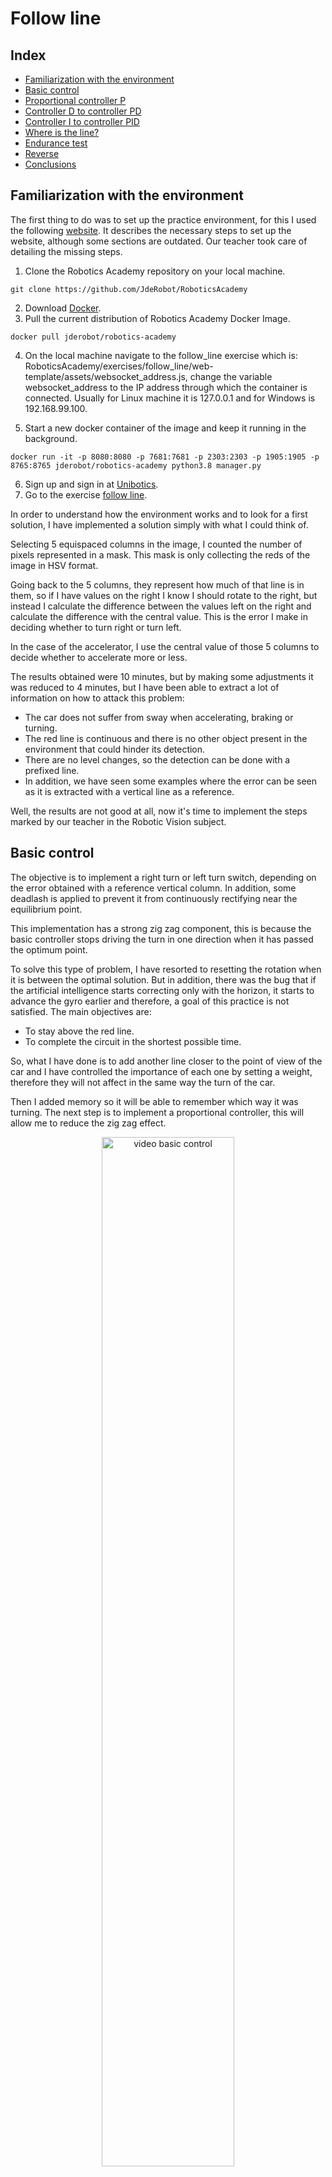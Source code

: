# Follow line

## Index
+ [Familiarization with the environment](#familiarization-with-the-environment)
+ [Basic control](#basic-control)
+ [Proportional controller P](#proportional-controller-p)
+ [Controller D to controller PD](#controller-d-to-controller-pd)
+ [Controller I to controller PID](#controller-i-to-controller-pid)
+ [Where is the line?](#where-is-the-line)
+ [Endurance test](#endurance-test)
+ [Reverse](#reverse)
+ [Conclusions](#conclusions)
## Familiarization with the environment
The first thing to do was to set up the practice environment, for this I used the following [website](https://jderobot.github.io/RoboticsAcademy/exercises/AutonomousCars/follow_line/). It describes the necessary steps to set up the website, although some sections are outdated. Our teacher took care of detailing the missing steps.

1. Clone the Robotics Academy repository on your local machine.
```
git clone https://github.com/JdeRobot/RoboticsAcademy
```
2. Download [Docker](https://docs.docker.com/get-docker/).
3. Pull the current distribution of Robotics Academy Docker Image.
```
docker pull jderobot/robotics-academy
```
4. On the local machine navigate to the follow_line exercise which is: RoboticsAcademy/exercises/follow_line/web-template/assets/websocket_address.js, change the variable websocket_address to the IP address through which the container is connected. Usually for Linux machine it is 127.0.0.1 and for Windows is 192.168.99.100.

5. Start a new docker container of the image and keep it running in the background.
```
docker run -it -p 8080:8080 -p 7681:7681 -p 2303:2303 -p 1905:1905 -p 8765:8765 jderobot/robotics-academy python3.8 manager.py
```
6. Sign up and sign in at [Unibotics](https://unibotics.org/).
7. Go to the exercise [follow line](https://unibotics.org/academy/login?next=/academy/exercise/follow_line/).

In order to understand how the environment works and to look for a first solution, I have implemented a solution simply with what I could think of. 

Selecting 5 equispaced columns in the image, I counted the number of pixels represented in a mask. This mask is only collecting the reds of the image in HSV format. 

Going back to the 5 columns, they represent how much of that line is in them, so if I have values on the right I know I should rotate to the right, but instead I calculate the difference between the values left on the right and calculate the difference with the central value. This is the error I make in deciding whether to turn right or turn left.

In the case of the accelerator, I use the central value of those 5 columns to decide whether to accelerate more or less.

The results obtained were 10 minutes, but by making some adjustments it was reduced to 4 minutes, but I have been able to extract a lot of information on how to attack this problem:
- The car does not suffer from sway when accelerating, braking or turning.
- The red line is continuous and there is no other object present in the environment that could hinder its detection.
- There are no level changes, so the detection can be done with a prefixed line.
- In addition, we have seen some examples where the error can be seen as it is extracted with a vertical line as a reference.

Well, the results are not good at all, now it's time to implement the steps marked by our teacher in the Robotic Vision subject.

## Basic control
The objective is to implement a right turn or left turn switch, depending on the error obtained with a reference vertical column. In addition, some deadlash is applied to prevent it from continuously rectifying near the equilibrium point.

This implementation has a strong zig zag component, this is because the basic controller stops driving the turn in one direction when it has passed the optimum point.

To solve this type of problem, I have resorted to resetting the rotation when it is between the optimal solution. But in addition, there was the bug that if the artificial intelligence starts correcting only with the horizon, it starts to advance the gyro earlier and therefore, a goal of this practice is not satisfied. The main objectives are:

- To stay above the red line.
- To complete the circuit in the shortest possible time.

So, what I have done is to add another line closer to the point of view of the car and I have controlled the importance of each one by setting a weight, therefore they will not affect in the same way the turn of the car.

Then I added memory so it will be able to remember which way it was turning. The next step is to implement a proportional controller, this will allow me to reduce the zig zag effect.

<p align="center">
  <img src="Videos/P1_1.gif" alt="video basic control" width="65%" />
</p>

## Proportional controller P
This controller is based on adding a Kp constant in order to weight the effect of the error.

Implementing this type of controller, there are several differences with the previous one. In this case, how much the vehicle will rotate is determined proportionally by the error measurement obtained.

To calculate this error, I have changed the implementation and now calculate the centroid of the image for a range. This allows me to obtain a more robust implementation of the problem, since I am not limited to a single horizontal line of the camera.

Anyway, I have adjusted the available parameters so that the lap time is as short as possible, so for other circumstances this may not be the best configuration.

The lap time has been reduced to between 36 - 37s. I want to mention the help of a classmate, because in the original formula the value obtained in the previous instant was added, but this made the response worse. When this parameter was eliminated, the times were greatly reduced. 

<p align="center">
  <img src="Videos/ControllerP.gif" alt="video basic control" width="65%" />
</p>

## Controller D to controller PD

In this step, I am going to add a new constant to the controller (Kd). This component is the derivative of the error, which translates into the difference between the previous error and the current error. This component is added with the proportional controller. The expected consequence of this component is that if the error continues to increase from one instant to the next, the correction applied by the proportional component will be intensified. The opposite is true for the opposite case. In other words, the response will be intensified if the correction is not sufficient and will be damped if it approaches the optimum.

The results have not been long in coming and this has greatly increased the speed of the vehicle. The oscillations produced by the proportional controller have been greatly reduced.

In addition, in this step the results obtained by the proportional and derivative controller have been used to control the acceleration of the vehicle. The logic behind this design decision is that one expects to accelerate when the error is small, but to brake drastically when there are sudden variations in the track (such as when arriving at a curve from a straight line).

The results obtained have improved, the lap time is between 23-24 s, but as you can see in the video below, there are quite a few oscillations.

<p align="center">
  <img src="Videos/ControllerPD.gif" alt="video basic control" width="65%" />
</p>

## Controller I to controller PID

This is the latest version to be explored. In it appears the constant Ki which multiplies the integral of the error with respect to time. This means that the error will accumulate and its effects are as follows:
- When a curve step is being performed, this component is forcing a correction in the direction of the curve, compensating for the error that P cannot rectify.
- On the other hand, if this component is well parameterized, it allows damping the oscillations, but if it is too large it will intensify them.

For this controller, it has been decided to change the way of controlling the accelerator pedal. Now, it starts from a specific speed and is reduced according to the difference between the angle of rotation of the steering wheel at this instant and the previous one. This is intended to make the car accelerate when it is in a stable position and brake in the opposite case.

The central reference of the camera has also been modified, moving it a little to the right, since the camera is not centered with the car.

What has been achieved with this controller is to improve the lap time by keeping the car on the line in a reasonable way (23 - 24s).

<p align="center">
  <img src="Videos/ControllerPID.gif" alt="video basic control" width="65%" />
</p>

## Where is the line?

Another requirement of the practice is to manage the following situation: What happens if the car starts in a position where there is no line? 
To solve this, before entering the execution loop, you are going to create an instruction that applies a turn in a given direction until a line is found.

The purpose of this section is to increase the robustness of the system in certain situations. The main difficulty encountered was that the car detected a line and started to drive at maximum speed, to avoid this, the maximum speed is reached after chasing the red line for a certain period of time. Another not quite correct behavior, is that when the car detects the red line again it acts like a high pressure spring, so it does not seem very natural.

<p align="center">
  <img src="Videos/Noline.gif" alt="video basic control" width="65%" />
</p>

## Endurance test
In order to verify that the proposed system is robust enough for this circuit, a test of 9 consecutive laps has been carried out. 

Some faults detected in the simulation are: the chronometer stops working correctly and the fps of the GUI decreases during the simulation, which makes it difficult to test the system.
<p align="center">
  <img src="Videos/9laps.gif" alt="video basic control" width="65%" />
</p>

## Reverse

I also wanted to check how the car behaves in counterclockwise direction, the lap time is similar to the one obtained in clockwise direction. (24 - 25s)

<p align="center">
  <img src="Videos/reverse.gif" alt="video basic control" width="65%" />
</p>

## Conclusions

The conclusions obtained during the experimentation carried out with the practice are:

- P, PD and PID controllers, have very good behaviors, with little coding and can be tuned experimentally.
- The P controller indicates how much to correct the error, if the Kp constant is too high the oscillations increase and if it is too little, the error is not corrected enough.
- The D controller corrects these oscillations, but if it is too high it can increase them.
- The controller I corrects the error that PD cannot, but if it is too high this correction ends up acting too long.
- In the end you have to find the balance between speed and how much you are on the line, in my case I think I have opted a little more for the speed. This is because if the speed is increased, the frames available to make decisions is reduced and forces to have a faster response, which ends up translating into a system that seems to be governed by a high pressure spring, with quite abrupt reactions.
- The experiments carried out to find good parameters can take a long time, because it is played with 3 constants, speed range, how to estimate the error, etc.. 
- The simulation environment makes the task much easier, although using the same parameters on several computers the results are different.

As a final conclusion, it is completely clear to me that you can create behaviors that require very little compute and are very fast. Also that finding a solution is simple, but trying to adjust the parameters to obtain the best solution is very complicated. On the other hand, it requires a fairly controlled environment to work properly.

A very interesting practice! I have learned a lot!
